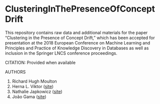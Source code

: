 # ClusteringInThePresenceOfConceptDrift
This repository contains raw data and additional materials for the paper “Clustering in the Presence
of Concept Drift,” which has been accepted for presentation at the 2018 European
Conference on Machine Learning and Principles and Practice of Knowledge Discovery
in Databases as well as inclusion in the Springer LNCS conference proceedings.

CITATION: Provided when available

AUTHORS

1. Richard Hugh Moulton
2. Herna L. Viktor ([site](http://www.site.uottawa.ca/~hlviktor/))
3. Nathalie Japkowicz ([site](https://www.american.edu/cas/faculty/japkowic.cfm))
4. João Gama ([site](http://www.liaad.up.pt/area/jgama//))

